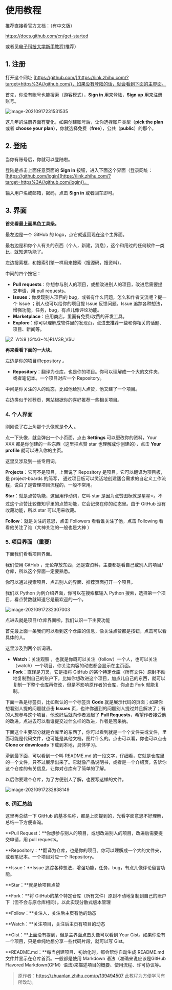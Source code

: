 # 使用教程


推荐直接看官方文档：（有中文版）

https://docs.github.com/cn/get-started

或者见[电子科技大学新手教程](https://github.com/Xovee/uestc-course/blob/master/assets/%E4%BD%BF%E7%94%A8%E6%8C%87%E5%8D%97.md)(推荐）




## 1. 注册

打开这个网址 [https://github.com/](https://link.zhihu.com/?target=https%3A//github.com/)，如果没有登陆的话，就会看到下面的主界面。

首先，你没有账号也能搜索（游客模式），**Sign in** 用来登陆，**Sign up** 用来注册账号。

![image-20210917231531535](https://user-images.githubusercontent.com/88318878/133813489-8c3da256-6ec6-4c89-baed-591756b3737c.png)


这几年的注册界面有变化，如果创建账号后，让你选择账户类型（**pick the plan** 或者 **choose your plan**），你就选择免费（**free**），公共（**public**）的那个。



## 2. 登陆

当你有账号后，你就可以登陆啦。

登陆是点击上面任意页面的 **Sign in** 按钮，进入下面这个界面（登录网址：[https://github.com/login](https://link.zhihu.com/?target=https%3A//github.com/login)）。

输入用户名或邮箱，密码，点击 **Sign in** 或者回车即可。

## 3. 界面

**首先看最上面黑色工具条。**

最左边是一个 GitHub 的 logo，点它就返回现在这个主界面。

最右边是和你个人有关的东西（个人，新建，消息），这个和用过的任何软件一类比，就知道功能了。

左边搜索框，和搜索引擎一样用来搜索（搜源码，搜资料）。

中间的四个按钮：

* **Pull requests**：你想参与别人的项目，或想改进别人的项目，改进后需要提交申请，用 pull requests。
* **Issues**：你发现别人项目的 bug，或者有什么问题，怎么和作者交流呢？提一个 Issue ；别人也可以给你的项目提 Issue 反馈问题。Issue 追踪各种想法，增强功能，任务，bug，有点儿像评论功能。
* **Marketplace**：应用商店，里面有免费/收费的开发工具。
* **Explore**：你可以理解成软件里的发现页，点进去推荐一些和你相关的话题、项目、新闻等。


![Z `A%9 }G%G~%}RLV3R_V$U](https://user-images.githubusercontent.com/88318878/133815206-e8b854cd-0a5b-44ca-b67b-26db0fb2fc94.png)



**再来看看下面的一大块**。

左边是你的项目/Repository 。

- **Repository**：翻译为仓库，也是你的项目。你可以理解成一个大的文件夹，或者笔记本。一个项目对应一个 Repository。

中间是你关注的人的动态，比如他给别人点赞，他又建了一个项目。

右边类似于推荐页，网站根据你的喜好推荐一些相关项目。

### 4. 个人界面

刚刚说了右上角那个头像就是**个人** 。

点一下头像，就会弹出一个小页面，点击 **Settings** 可以更改你的资料，Your XXX 都是你创建的一些东西（这里把点赞 star 也理解成你创建的），点击 **Your profile** 就可以进入你的主页。

这里又涉及到一些专用词。

**Projects**：它可不是项目，上面说了 Repository 是项目。它可以翻译为项目板，是 project-boards 的简写， 通过项目板可以灵活地创建适合需求的自定义工作流程，说白了是管理项目流程的，一般不常用。

**Star**：就是点赞功能，这里用作动词，它叫 star 是因为点赞图标就是星星⭐。不过这个点赞比较像知乎里的点赞功能，它会记录在你的动态里。由于 GitHub 没有收藏功能，所以 star 可以用来收藏。

**Follow**：就是关注的意思，点击 Followers 看看谁关注了他，点击 Following 看看他关注了谁（大神关注的一般也是大神 ）

### 5. 项目界面 （重要）

下面我们看看项目界面。

我们使用 GitHub ，无论存放东西，还是查资料，主要都是看自己或别人的项目/仓库，所以这个界面一定要熟悉。

你可以通过搜索项目、点击别人的界面、推荐页面打开一个项目。



我们以 Python 为例介绍界面，你可以在搜索框输入 Python 搜索，选择第一个项目，看点赞数就知道它是最欢迎的一个。

![image-20210917232307003](https://user-images.githubusercontent.com/88318878/133814069-3926cbce-7b67-4903-b559-7e2b1a651023.png)



点进去就是项目/仓库界面啦，我们认识一下主要功能

首先最上面一条我们可以看到这个仓库的信息，像关注点赞都是按钮，点击可以看具体的人。

这里涉及到两个新词语。

- **Watch**：关注观察 ，也就是你既可以关注（follow）一个人，也可以关注（watch）一个项目，你关注内容的动态都会显示在主页面。
- **Fork**：直译是刀叉，它是指将 GitHub 的某个特定仓库（所有文件）原封不动地复制到自己的账户下。比如你想改进这个项目，加点儿自己的东西，就可以复制一下整个仓库再修改，但是不影响原作者的仓库，你点击 Fork 就能复制。

下面一条是标签页，比如默认的一个标签页 **Code** 就是展示代码的页面；如果你想看别人提的问题就点击 **Issues** 页，也许你遇到的问题别人提过并且解决了；有的人想参与这个项目，他改好后就向作者发起了 **Pull Requests**，希望作者接受他的改进，点进去可以看谁提交过什么样的改进，作者是否采纳。

下面这个主要部分就是仓库里的东西了，你可以看到就是一个个文件夹或文件，里面可能是代码文件，也可能是其他文档，图片什么的。点击可以看，你也可以点击 **Clone or downloads** 下载到本地，具体学习。



滑到最下面，可以看到一个叫 README.md 的一段文字，仔细看，它就是仓库里的一个文件，只不过展示出来了。它就像产品说明书，或者是一个介绍页，告诉你这个仓库的有关信息，让你对仓库有了简单的了解。

以后你要建个仓库，为了方便别人了解，也要写这样的文件。

![image-20210917232838149](https://user-images.githubusercontent.com/88318878/133813934-3a3c1a0e-780c-431d-8ef7-e67009b56315.png)

### 6. 词汇总结

这里再总结一下 GitHub 的基本名称，都是上面提到的，光看字面意思不好理解，总结一下方便查询。

**Pull Request：**你想参与别人的项目，或想改进别人的项目，改进后需要提交申请，用 pull requests。

**Repository：**翻译为仓库，也是你的项目。你可以理解成一个大的文件夹，或者笔记本。一个项目对应一个 Repository。

**Issue：**Issue 追踪各种想法，增强功能，任务，bug，有点儿像评论留言功能。

**Star：**就是给项目点赞

**Fork：**将 GitHub的某个特定仓库（所有文件）原封不动地复制到自己的账户下（但不会与原仓库相同）。以此实现分散式版本管理

**Follow：**关注人，关注后主页有他的动态

**Watch：**关注项目，关注后主页有项目的动态

**Gist：**上面没有提到，但是主界面点击头像可以看到 Your Gist。如果你没有一个项目，只是单纯地想分享一些代码片段，就可以写 Gist。

**README.md：**每当创建项目、初始化时，都会帮你自动生成 README.md 文件并显示在仓库首页。一般都是使用 Markdown 语法（准确来说应该是GitHub Flavored Markdown(GFM）语法)来描述项目的概要、使用流程、许可协议等。


>原作者：https://zhuanlan.zhihu.com/p/139494507
> 此教程为方便学习有所改动。
